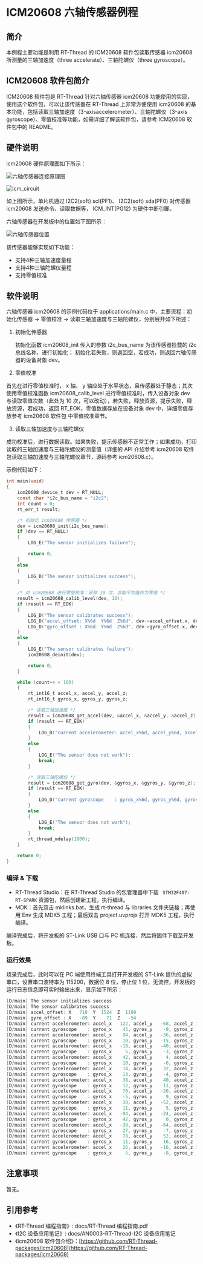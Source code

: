# ICM20608 六轴传感器例程

## 简介

本例程主要功能是利用 RT-Thread 的 ICM20608 软件包读取传感器 icm20608 所测量的三轴加速度（three accelerate）、三轴陀螺仪（three gyroscope）。

## ICM20608 软件包简介

ICM20608 软件包是 RT-Thread 针对六轴传感器 icm20608 功能使用的实现，使用这个软件包，可以让该传感器在 RT-Thread 上非常方便使用 icm20608 的基本功能，包括读取三轴加速度（3-axisaccelerometer）、三轴陀螺仪（3-axis gyroscope）、零值校准等功能，如需详细了解该软件包，请参考 ICM20608 软件包中的 README。

## 硬件说明

icm20608 硬件原理图如下所示：

![六轴传感器连接原理图](figures/icm20608.png)

![icm_circuit](figures/icm_circuit.png)

如上图所示，单片机通过 I2C2(soft) scl(PF1)、 I2C2(soft) sda(PF0) 对传感器 icm20608 发送命令、读取数据等， ICM_INT(PG12) 为硬件中断引脚。

六轴传感器在开发板中的位置如下图所示：

![六轴传感器位置](figures/board.png)

该传感器能够实现如下功能：

- 支持4种三轴加速度量程
- 支持4种三轴陀螺仪量程
- 支持零值校准

## 软件说明

六轴传感器 icm20608 的示例代码位于 applications/main.c 中，主要流程：初始化传感器 -> 零值校准 -> 读取三轴加速度与三轴陀螺仪，分别展开如下所述：

1. 初始化传感器

    初始化函数 icm20608_init 传入的参数 i2c_bus_name 为该传感器挂载的 i2c 总线名称，进行初始化；    初始化若失败，则返回空，若成功，则返回六轴传感器的设备对象 dev。

2. 零值校准

首先在进行零值校准时， x 轴、 y 轴应处于水平状态，且传感器处于静态；其次使用零值校准函数 icm20608_calib_level 进行零值校准时，传入设备对象 dev 与读取零值次数（此处为 10 次，可以改动），若失败，释放资源，提示失败，释放资源，若成功，返回 RT_EOK，零值数据存放在设备对象 dev 中，详细零值存放参考 icm20608 软件包 中零值校准章节。

3. 读取三轴加速度与三轴陀螺仪

成功校准后，进行数据读取。如果失败，提示传感器不正常工作；如果成功，打印读取的三轴加速度与三轴陀螺仪的测量值（详细的 API 介绍参考 icm20608 软件包读取三轴加速度与三轴陀螺仪章节，源码参考 icm20608.c）。

示例代码如下：

```c
int main(void)
{
    icm20608_device_t dev = RT_NULL;
    const char *i2c_bus_name = "i2c2";
    int count = 0;
    rt_err_t result;

    /* 初始化 icm20608 传感器 */
    dev = icm20608_init(i2c_bus_name);
    if (dev == RT_NULL)
    {
        LOG_E("The sensor initializes failure");

        return 0;
    }
    else
    {
        LOG_D("The sensor initializes success");
    }

    /* 对 icm20608 进行零值校准：采样 10 次，求取平均值作为零值 */
    result = icm20608_calib_level(dev, 10);
    if (result == RT_EOK)
    {
        LOG_D("The sensor calibrates success");
        LOG_D("accel_offset: X%6d  Y%6d  Z%6d", dev->accel_offset.x, dev->accel_offset.y, dev->accel_offset.z);
        LOG_D("gyro_offset : X%6d  Y%6d  Z%6d", dev->gyro_offset.x, dev->gyro_offset.y, dev->gyro_offset.z);
    }
    else
    {
        LOG_E("The sensor calibrates failure");
        icm20608_deinit(dev);

        return 0;
    }

    while (count++ < 100)
    {
        rt_int16_t accel_x, accel_y, accel_z;
        rt_int16_t gyros_x, gyros_y, gyros_z;

        /* 读取三轴加速度 */
        result = icm20608_get_accel(dev, &accel_x, &accel_y, &accel_z);
        if (result == RT_EOK)
        {
            LOG_D("current accelerometer: accel_x%6d, accel_y%6d, accel_z%6d", accel_x, accel_y, accel_z);
        }
        else
        {
            LOG_E("The sensor does not work");
            break;
        }

        /* 读取三轴陀螺仪 */
        result = icm20608_get_gyro(dev, &gyros_x, &gyros_y, &gyros_z);
        if (result == RT_EOK)
        {
            LOG_D("current gyroscope    : gyros_x%6d, gyros_y%6d, gyros_z%6d", gyros_x, gyros_y, gyros_z);
        }
        else
        {
            LOG_E("The sensor does not work");
            break;
        }
        rt_thread_mdelay(1000);
    }

    return 0;
}
```
### 编译 & 下载

- RT-Thread Studio：在 RT-Thread Studio 的包管理器中下载 ` STM32F407-RT-SPARK` 资源包，然后创建新工程，执行编译。
- MDK：首先双击 mklinks.bat，生成 rt-thread 与 libraries 文件夹链接；再使用 Env 生成 MDK5 工程；最后双击 project.uvprojx 打开 MDK5 工程，执行编译。

编译完成后，将开发板的 ST-Link USB 口与 PC 机连接，然后将固件下载至开发板。

### 运行效果

烧录完成后，此时可以在 PC 端使用终端工具打开开发板的 ST-Link 提供的虚拟串口，设置串口波特率为 115200，数据位 8 位，停止位 1 位，无流控，开发板的运行日志信息即可实时输出出来，显示如下所示：

```c
[D/main] The sensor initializes success
[D/main] The sensor calibrates success
[D/main] accel_offset: X   718  Y  1524  Z  1199
[D/main] gyro_offset : X   -89  Y    71  Z   -54
[D/main] current accelerometer: accel_x   122, accel_y   -68, accel_z 16441
[D/main] current gyroscope    : gyros_x    45, gyros_y    -9, gyros_z   -19
[D/main] current accelerometer: accel_x    94, accel_y   -36, accel_z 16561
[D/main] current gyroscope    : gyros_x    10, gyros_y   -15, gyros_z    -7
[D/main] current accelerometer: accel_x   -18, accel_y   -40, accel_z 16421
[D/main] current gyroscope    : gyros_x     5, gyros_y    -3, gyros_z    13
[D/main] current accelerometer: accel_x    42, accel_y     4, accel_z 16549
[D/main] current gyroscope    : gyros_x    10, gyros_y    -6, gyros_z    -5
[D/main] current accelerometer: accel_x    14, accel_y    32, accel_z 16489
[D/main] current gyroscope    : gyros_x    13, gyros_y    -4, gyros_z    -5
[D/main] current accelerometer: accel_x    38, accel_y    40, accel_z 16381
[D/main] current gyroscope    : gyros_x    12, gyros_y    11, gyros_z    13
[D/main] current accelerometer: accel_x    70, accel_y   -20, accel_z 16369
[D/main] current gyroscope    : gyros_x    -5, gyros_y     9, gyros_z     0
[D/main] current accelerometer: accel_x    30, accel_y   -52, accel_z 16457
[D/main] current gyroscope    : gyros_x    11, gyros_y     5, gyros_z    -3
[D/main] current accelerometer: accel_x   -94, accel_y   -24, accel_z 16473
[D/main] current gyroscope    : gyros_x    42, gyros_y     0, gyros_z    13
[D/main] current accelerometer: accel_x   -38, accel_y   -64, accel_z 16421
[D/main] current gyroscope    : gyros_x    27, gyros_y    -7, gyros_z    -3
[D/main] current accelerometer: accel_x    78, accel_y    52, accel_z 16513
[D/main] current gyroscope    : gyros_x    11, gyros_y    16, gyros_z   -23
[D/main] current accelerometer: accel_x    26, accel_y   -16, accel_z 16409
[D/main] current gyroscope    : gyros_x     5, gyros_y    -8, gyros_z    -2
```
## 注意事项

暂无。

## 引用参考

- 《RT-Thread 编程指南》: docs/RT-Thread 编程指南.pdf
- 《I2C 设备应用笔记》: docs/AN0003-RT-Thread-I2C 设备应用笔记
- 《icm20608 软件包介绍》：[https://github.com/RT-Thread-packages/icm20608](https://github.com/RT-Thread-packages/icm20608)

